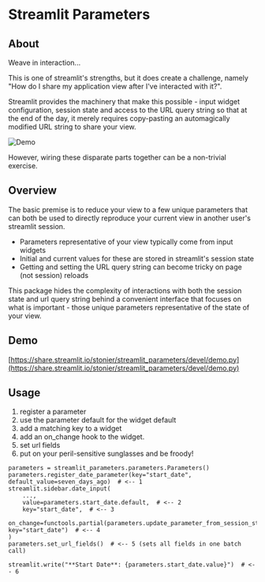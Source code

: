 # Streamlit Parameters

## About

Weave in interaction...

This is one of streamlit's strengths, but it does create a challenge, namely
"How do I share my application view after I've interacted with it?".

Streamlit provides the machinery that make this possible - input widget configuration,
session state and access to the URL query string so that at the end of the day,
it merely requires copy-pasting an automagically modified URL string to share your view. 

![Demo](resources/demo.gif?raw=true "Demo")

However, wiring these disparate parts together can be a non-trivial exercise.

## Overview

The basic premise is to reduce your view to a few unique parameters that can
both be used to directly reproduce your current view in another user's
streamlit session. 

* Parameters representative of your view typically come from input widgets
* Initial and current values for these are stored in streamlit's session state
* Getting and setting the URL query string can become tricky on page (not session) reloads

This package hides the complexity of interactions with both the session state and
url query string behind a convenient interface that focuses on what is important -
those unique parameters representative of the state of your view.

## Demo

[https://share.streamlit.io/stonier/streamlit_parameters/devel/demo.py](https://share.streamlit.io/stonier/streamlit_parameters/devel/demo.py)

## Usage

1. register a parameter
2. use the parameter default for the widget default
3. add a matching key to a widget
4. add an on_change hook to the widget.
5. set url fields
6. put on your peril-sensitive sunglasses and be froody!

```
parameters = streamlit_parameters.parameters.Parameters()
parameters.register_date_parameter(key="start_date", default_value=seven_days_ago)  # <-- 1
streamlit.sidebar.date_input(
    ...,
    value=parameters.start_date.default,  # <-- 2
    key="start_date",  # <-- 3
    on_change=functools.partial(parameters.update_parameter_from_session_state, key="start_date")  # <-- 4
)
parameters.set_url_fields()  # <-- 5 (sets all fields in one batch call)

streamlit.write("**Start Date**: {parameters.start_date.value}")  # <-- 6
```
